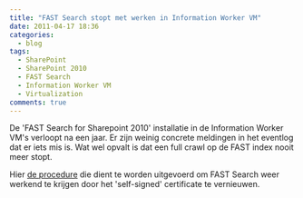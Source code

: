 ```yaml
---
title: "FAST Search stopt met werken in Information Worker VM"
date: 2011-04-17 18:36
categories:
  - blog
tags:
  - SharePoint
  - SharePoint 2010
  - FAST Search
  - Information Worker VM
  - Virtualization
comments: true
---
```

De 'FAST Search for Sharepoint 2010' installatie in de Information Worker VM's verloopt na een jaar. Er zijn weinig concrete meldingen in het eventlog dat er iets mis is. Wat wel opvalt is dat een full crawl op de FAST index nooit meer stopt.

Hier [de procedure](http://techmikael.blogspot.com/2011/04/remember-to-give-your-sharepoint-2010.html) die dient te worden uitgevoerd om FAST Search weer werkend te krijgen door het 'self-signed' certificate te vernieuwen.
